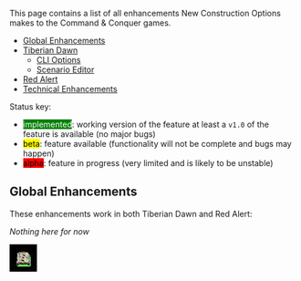 This page contains a list of all enhancements New Construction Options makes to the Command & Conquer games. 

- [Global Enhancements](#global-enhancements)
- [Tiberian Dawn](2a.Tiberian-Dawn-Enhancements)
	- [CLI Options](2a.Tiberian-Dawn-Enhancements#cli-options)
	- [Scenario Editor](2a.Tiberian-Dawn-Enhancements#scenario-editor)
- [Red Alert](2b.Red-Alert-Enhancements)
- [Technical Enhancements](2c.Technical-Enhancements)

Status key:
- <span style="background-color: green;color: white">implemented</span>: working version of the feature at least a `v1.0` of the feature is available (no major bugs)
- <span style="background-color: yellow;color: black">beta</span>: feature available (functionality will not be complete and bugs may happen)
- <span style="background-color: red;color: black">alpha</span>: feature in progress (very limited and is likely to be unstable)

## Global Enhancements

These enhancements work in both Tiberian Dawn and Red Alert:

*Nothing here for now*

![Construction Yard Animation](img/mcv-spin.gif)
